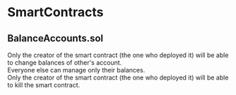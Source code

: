 # SmartContracts

## BalanceAccounts.sol

Only the creator of the smart contract (the one who deployed it) will be able to change balances of other's account.<br>
Everyone else can manage only their balances. <br>
Only the creator of the smart contract (the one who deployed it) will be able to kill the smart contract.
